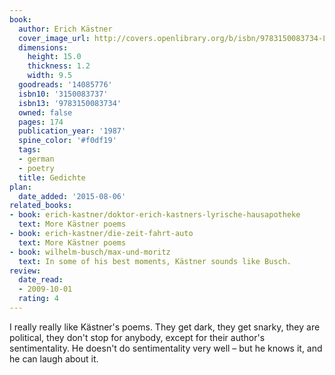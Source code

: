 ```yaml
---
book:
  author: Erich Kästner
  cover_image_url: http://covers.openlibrary.org/b/isbn/9783150083734-L.jpg
  dimensions:
    height: 15.0
    thickness: 1.2
    width: 9.5
  goodreads: '14085776'
  isbn10: '3150083737'
  isbn13: '9783150083734'
  owned: false
  pages: 174
  publication_year: '1987'
  spine_color: '#f0df19'
  tags:
  - german
  - poetry
  title: Gedichte
plan:
  date_added: '2015-08-06'
related_books:
- book: erich-kastner/doktor-erich-kastners-lyrische-hausapotheke
  text: More Kästner poems
- book: erich-kastner/die-zeit-fahrt-auto
  text: More Kästner poems
- book: wilhelm-busch/max-und-moritz
  text: In some of his best moments, Kästner sounds like Busch.
review:
  date_read:
  - 2009-10-01
  rating: 4
---
```


I really really like Kästner's poems. They get dark, they get snarky, they are political, they don't stop for anybody,
except for their author's sentimentality. He doesn't do sentimentality very well – but he knows it, and he can laugh
about it.
